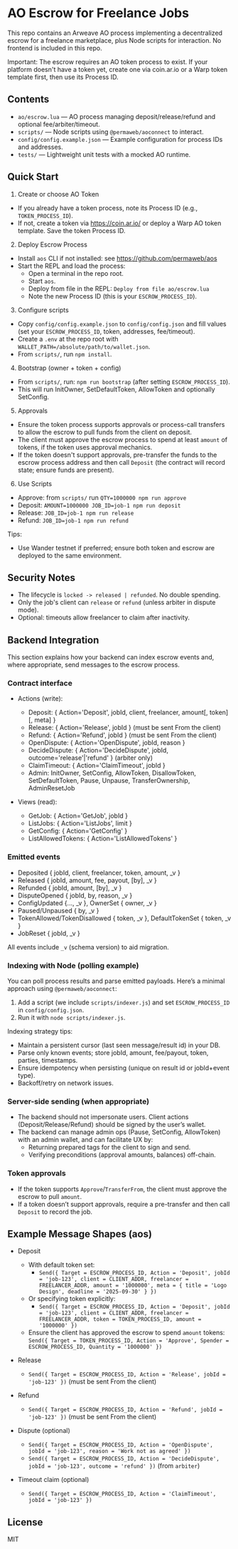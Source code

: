 # AO Escrow for Freelance Jobs

This repo contains an Arweave AO process implementing a decentralized escrow for a freelance marketplace, plus Node scripts for interaction. No frontend is included in this repo.

Important: The escrow requires an AO token process to exist. If your platform doesn't have a token yet, create one via coin.ar.io or a Warp token template first, then use its Process ID.

## Contents
- `ao/escrow.lua` — AO process managing deposit/release/refund and optional fee/arbiter/timeout.
- `scripts/` — Node scripts using `@permaweb/aoconnect` to interact.
- `config/config.example.json` — Example configuration for process IDs and addresses.
- `tests/` — Lightweight unit tests with a mocked AO runtime.

## Quick Start

1) Create or choose AO Token
- If you already have a token process, note its Process ID (e.g., `TOKEN_PROCESS_ID`).
- If not, create a token via https://coin.ar.io/ or deploy a Warp AO token template. Save the token Process ID.

2) Deploy Escrow Process
- Install `aos` CLI if not installed: see https://github.com/permaweb/aos
- Start the REPL and load the process:
	- Open a terminal in the repo root.
	- Start `aos`.
	- Deploy from file in the REPL: `Deploy from file ao/escrow.lua`
	- Note the new Process ID (this is your `ESCROW_PROCESS_ID`).

3) Configure scripts
- Copy `config/config.example.json` to `config/config.json` and fill values (set your `ESCROW_PROCESS_ID`, token, addresses, fee/timeout).
- Create a `.env` at the repo root with `WALLET_PATH=/absolute/path/to/wallet.json`.
- From `scripts/`, run `npm install`.

4) Bootstrap (owner + token + config)
- From `scripts/`, run: `npm run bootstrap` (after setting `ESCROW_PROCESS_ID`).
- This will run InitOwner, SetDefaultToken, AllowToken and optionally SetConfig.

5) Approvals
- Ensure the token process supports approvals or process-call transfers to allow the escrow to pull funds from the client on deposit.
- The client must approve the escrow process to spend at least `amount` of tokens, if the token uses approval mechanics.
- If the token doesn't support approvals, pre-transfer the funds to the escrow process address and then call `Deposit` (the contract will record state; ensure funds are present).

6) Use Scripts
- Approve: from `scripts/` run `QTY=1000000 npm run approve`
- Deposit: `AMOUNT=1000000 JOB_ID=job-1 npm run deposit`
- Release: `JOB_ID=job-1 npm run release`
- Refund: `JOB_ID=job-1 npm run refund`

Tips:
- Use Wander testnet if preferred; ensure both token and escrow are deployed to the same environment.

## Security Notes
- The lifecycle is `locked -> released | refunded`. No double spending.
- Only the job's client can `release` or `refund` (unless arbiter in dispute mode).
- Optional: timeouts allow freelancer to claim after inactivity.

## Backend Integration

This section explains how your backend can index escrow events and, where appropriate, send messages to the escrow process.

### Contract interface

- Actions (write):
	- Deposit: { Action='Deposit', jobId, client, freelancer, amount[, token][, meta] }
	- Release: { Action='Release', jobId } (must be sent From the client)
	- Refund: { Action='Refund', jobId } (must be sent From the client)
	- OpenDispute: { Action='OpenDispute', jobId, reason }
	- DecideDispute: { Action='DecideDispute', jobId, outcome='release'|'refund' } (arbiter only)
	- ClaimTimeout: { Action='ClaimTimeout', jobId }
	- Admin: InitOwner, SetConfig, AllowToken, DisallowToken, SetDefaultToken, Pause, Unpause, TransferOwnership, AdminResetJob

- Views (read):
	- GetJob: { Action='GetJob', jobId }
	- ListJobs: { Action='ListJobs', limit }
	- GetConfig: { Action='GetConfig' }
	- ListAllowedTokens: { Action='ListAllowedTokens' }

### Emitted events

- Deposited { jobId, client, freelancer, token, amount, _v }
- Released { jobId, amount, fee, payout, [by], _v }
- Refunded { jobId, amount, [by], _v }
- DisputeOpened { jobId, by, reason, _v }
- ConfigUpdated {..., _v }, OwnerSet { owner, _v }
- Paused/Unpaused { by, _v }
- TokenAllowed/TokenDisallowed { token, _v }, DefaultTokenSet { token, _v }
- JobReset { jobId, _v }

All events include `_v` (schema version) to aid migration.

### Indexing with Node (polling example)

You can poll process results and parse emitted payloads. Here’s a minimal approach using `@permaweb/aoconnect`:

1) Add a script (we include `scripts/indexer.js`) and set `ESCROW_PROCESS_ID` in `config/config.json`.
2) Run it with `node scripts/indexer.js`.

Indexing strategy tips:
- Maintain a persistent cursor (last seen message/result id) in your DB.
- Parse only known events; store jobId, amount, fee/payout, token, parties, timestamps.
- Ensure idempotency when persisting (unique on result id or jobId+event type).
- Backoff/retry on network issues.

### Server-side sending (when appropriate)

- The backend should not impersonate users. Client actions (Deposit/Release/Refund) should be signed by the user’s wallet.
- The backend can manage admin ops (Pause, SetConfig, AllowToken) with an admin wallet, and can facilitate UX by:
	- Returning prepared tags for the client to sign and send.
	- Verifying preconditions (approval amounts, balances) off-chain.

### Token approvals

- If the token supports `Approve`/`TransferFrom`, the client must approve the escrow to pull `amount`.
- If a token doesn’t support approvals, require a pre-transfer and then call `Deposit` to record the job.


## Example Message Shapes (aos)

- Deposit
	- With default token set:
		- `Send({ Target = ESCROW_PROCESS_ID, Action = 'Deposit', jobId = 'job-123', client = CLIENT_ADDR, freelancer = FREELANCER_ADDR, amount = '1000000', meta = { title = 'Logo Design', deadline = '2025-09-30' } })`
	- Or specifying token explicitly:
		- `Send({ Target = ESCROW_PROCESS_ID, Action = 'Deposit', jobId = 'job-123', client = CLIENT_ADDR, freelancer = FREELANCER_ADDR, token = TOKEN_PROCESS_ID, amount = '1000000' })`
	- Ensure the client has approved the escrow to spend `amount` tokens: `Send({ Target = TOKEN_PROCESS_ID, Action = 'Approve', Spender = ESCROW_PROCESS_ID, Quantity = '1000000' })`

- Release
	- `Send({ Target = ESCROW_PROCESS_ID, Action = 'Release', jobId = 'job-123' })` (must be sent From the client)

- Refund
	- `Send({ Target = ESCROW_PROCESS_ID, Action = 'Refund', jobId = 'job-123' })` (must be sent From the client)

- Dispute (optional)
	- `Send({ Target = ESCROW_PROCESS_ID, Action = 'OpenDispute', jobId = 'job-123', reason = 'Work not as agreed' })`
	- `Send({ Target = ESCROW_PROCESS_ID, Action = 'DecideDispute', jobId = 'job-123', outcome = 'refund' })` (from `arbiter`)

- Timeout claim (optional)
	- `Send({ Target = ESCROW_PROCESS_ID, Action = 'ClaimTimeout', jobId = 'job-123' })`

## License
MIT
